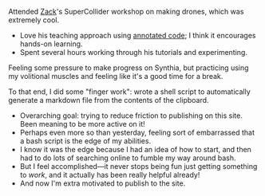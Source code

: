 <!--title: Recurse Center Week 3: Tue Jan 16-->

Attended [Zack](https://zackscholl.com/)'s SuperCollider workshop on making drones, which was extremely cool.

  - Love his teaching approach using [annotated code](https://github.com/schollz/workshops/blob/main/2021-08-music-hackspace-supercollider/droning/part1.scd); I think it encourages hands-on learning.
  - Spent several hours working through his tutorials and experimenting.
  
Feeling some pressure to make progress on Synthia, but practicing using my volitional muscles and feeling like it's a good time for a break.

To that end, I did some "finger work": wrote a shell script to automatically generate a markdown file from the contents of the clipboard.

  - Overarching goal: trying to reduce friction to publishing on this site. Been meaning to be more active on it!
  - Perhaps even more so than yesterday, feeling sort of embarrassed that a bash script is the edge of my abilities.
  - I know it was the edge because I had an idea of how to start, and then had to do lots of searching online to fumble my way around bash.
  - But I feel accomplished—it never stops being fun just getting something to *work*, and it actually has been really helpful already!
  - And now I'm extra motivated to publish to the site.
